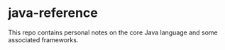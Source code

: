 # java-reference

This repo contains personal notes on the core Java language and some associated frameworks.